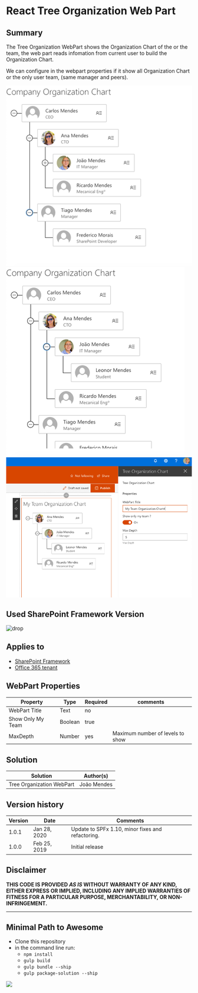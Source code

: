 # React Tree Organization Web Part

## Summary
The Tree Organization WebPart shows the Organization Chart of the  or the team, the web part reads infomation from current user to build the Organization Chart.  

We can configure in the webpart properties if it show all Organization Chart or the only user team, (same manager and peers). 
 


![Organization Chart Web Part](./assets/Screenshot1.png)
![Organization Chart Web Part](./assets/Screenshot2.png)
![Organization Chart Web Part](./assets/Screenshot3.png)


## Used SharePoint Framework Version 
![drop](https://img.shields.io/badge/version-1.10.0-green.svg)

## Applies to

* [SharePoint Framework](https://docs.microsoft.com/sharepoint/dev/spfx/sharepoint-framework-overview)
* [Office 365 tenant](https://docs.microsoft.com/sharepoint/dev/spfx/set-up-your-development-environment)


## WebPart Properties
 

Property |Type|Required| comments
--------------------|----|--------|----------
WebPart Title| Text| no|
Show Only My Team| Boolean | true 
MaxDepth | Number| yes | Maximum number of levels to show


## Solution

Solution|Author(s)
--------|---------
Tree Organization WebPart|João Mendes

## Version history

Version|Date|Comments
-------|----|--------
1.0.1|Jan 28, 2020|Update to SPFx 1.10, minor fixes and refactoring.
1.0.0|Feb 25, 2019|Initial release

## Disclaimer
**THIS CODE IS PROVIDED *AS IS* WITHOUT WARRANTY OF ANY KIND, EITHER EXPRESS OR IMPLIED, INCLUDING ANY IMPLIED WARRANTIES OF FITNESS FOR A PARTICULAR PURPOSE, MERCHANTABILITY, OR NON-INFRINGEMENT.**

---

## Minimal Path to Awesome

- Clone this repository
- in the command line run:
  - `npm install`
  - `gulp build`
  - `gulp bundle --ship`
  - `gulp package-solution --ship`

<img src="https://telemetry.sharepointpnp.com/sp-dev-fx-webparts/samples/react-tree-orgchart" />
